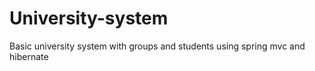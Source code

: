 # University-system
Basic university system with groups and students using spring mvc and hibernate
